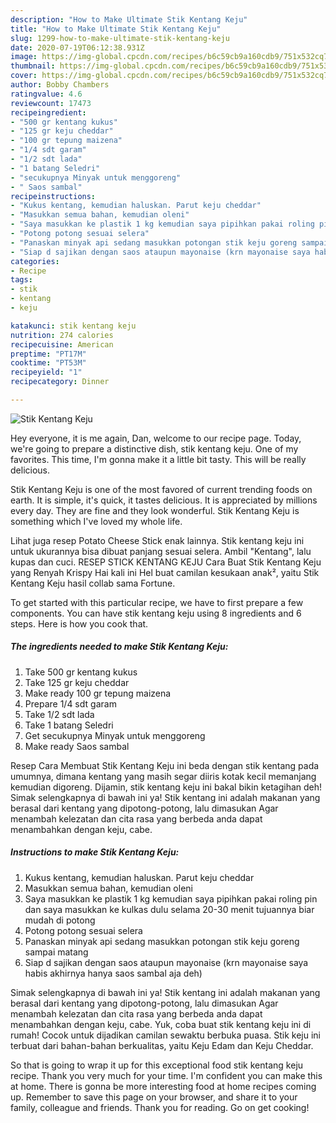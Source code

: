 ```yaml
---
description: "How to Make Ultimate Stik Kentang Keju"
title: "How to Make Ultimate Stik Kentang Keju"
slug: 1299-how-to-make-ultimate-stik-kentang-keju
date: 2020-07-19T06:12:38.931Z
image: https://img-global.cpcdn.com/recipes/b6c59cb9a160cdb9/751x532cq70/stik-kentang-keju-foto-resep-utama.jpg
thumbnail: https://img-global.cpcdn.com/recipes/b6c59cb9a160cdb9/751x532cq70/stik-kentang-keju-foto-resep-utama.jpg
cover: https://img-global.cpcdn.com/recipes/b6c59cb9a160cdb9/751x532cq70/stik-kentang-keju-foto-resep-utama.jpg
author: Bobby Chambers
ratingvalue: 4.6
reviewcount: 17473
recipeingredient:
- "500 gr kentang kukus"
- "125 gr keju cheddar"
- "100 gr tepung maizena"
- "1/4 sdt garam"
- "1/2 sdt lada"
- "1 batang Seledri"
- "secukupnya Minyak untuk menggoreng"
- " Saos sambal"
recipeinstructions:
- "Kukus kentang, kemudian haluskan. Parut keju cheddar"
- "Masukkan semua bahan, kemudian oleni"
- "Saya masukkan ke plastik 1 kg kemudian saya pipihkan pakai roling pin dan saya masukkan ke kulkas dulu selama 20-30 menit tujuannya biar mudah di potong"
- "Potong potong sesuai selera"
- "Panaskan minyak api sedang masukkan potongan stik keju goreng sampai matang"
- "Siap d sajikan dengan saos ataupun mayonaise (krn mayonaise saya habis akhirnya hanya saos sambal aja deh)"
categories:
- Recipe
tags:
- stik
- kentang
- keju

katakunci: stik kentang keju 
nutrition: 274 calories
recipecuisine: American
preptime: "PT17M"
cooktime: "PT53M"
recipeyield: "1"
recipecategory: Dinner

---
```



![Stik Kentang Keju](https://img-global.cpcdn.com/recipes/b6c59cb9a160cdb9/751x532cq70/stik-kentang-keju-foto-resep-utama.jpg)

Hey everyone, it is me again, Dan, welcome to our recipe page. Today, we're going to prepare a distinctive dish, stik kentang keju. One of my favorites. This time, I'm gonna make it a little bit tasty. This will be really delicious.

Stik Kentang Keju is one of the most favored of current trending foods on earth. It is simple, it's quick, it tastes delicious. It is appreciated by millions every day. They are fine and they look wonderful. Stik Kentang Keju is something which I've loved my whole life.

Lihat juga resep Potato Cheese Stick enak lainnya. Stik kentang keju ini untuk ukurannya bisa dibuat panjang sesuai selera. Ambil &#34;Kentang&#34;, lalu kupas dan cuci. RESEP STICK KENTANG KEJU Cara Buat Stik Kentang Keju yang Renyah Krispy Hai kali ini Hel buat camilan kesukaan anak², yaitu Stik Kentang Keju hasil collab sama Fortune.


To get started with this particular recipe, we have to first prepare a few components. You can have stik kentang keju using 8 ingredients and 6 steps. Here is how you cook that.

<!--inarticleads1-->

##### The ingredients needed to make Stik Kentang Keju:

1. Take 500 gr kentang kukus
1. Take 125 gr keju cheddar
1. Make ready 100 gr tepung maizena
1. Prepare 1/4 sdt garam
1. Take 1/2 sdt lada
1. Take 1 batang Seledri
1. Get secukupnya Minyak untuk menggoreng
1. Make ready  Saos sambal


Resep Cara Membuat Stik Kentang Keju ini beda dengan stik kentang pada umumnya, dimana kentang yang masih segar diiris kotak kecil memanjang kemudian digoreng. Dijamin, stik kentang keju ini bakal bikin ketagihan deh! Simak selengkapnya di bawah ini ya! Stik kentang ini adalah makanan yang berasal dari kentang yang dipotong-potong, lalu dimasukan Agar menambah kelezatan dan cita rasa yang berbeda anda dapat menambahkan dengan keju, cabe. 

<!--inarticleads2-->

##### Instructions to make Stik Kentang Keju:

1. Kukus kentang, kemudian haluskan. Parut keju cheddar
1. Masukkan semua bahan, kemudian oleni
1. Saya masukkan ke plastik 1 kg kemudian saya pipihkan pakai roling pin dan saya masukkan ke kulkas dulu selama 20-30 menit tujuannya biar mudah di potong
1. Potong potong sesuai selera
1. Panaskan minyak api sedang masukkan potongan stik keju goreng sampai matang
1. Siap d sajikan dengan saos ataupun mayonaise (krn mayonaise saya habis akhirnya hanya saos sambal aja deh)


Simak selengkapnya di bawah ini ya! Stik kentang ini adalah makanan yang berasal dari kentang yang dipotong-potong, lalu dimasukan Agar menambah kelezatan dan cita rasa yang berbeda anda dapat menambahkan dengan keju, cabe. Yuk, coba buat stik kentang keju ini di rumah! Cocok untuk dijadikan camilan sewaktu berbuka puasa. Stik keju ini terbuat dari bahan-bahan berkualitas, yaitu Keju Edam dan Keju Cheddar. 

So that is going to wrap it up for this exceptional food stik kentang keju recipe. Thank you very much for your time. I'm confident you can make this at home. There is gonna be more interesting food at home recipes coming up. Remember to save this page on your browser, and share it to your family, colleague and friends. Thank you for reading. Go on get cooking!
